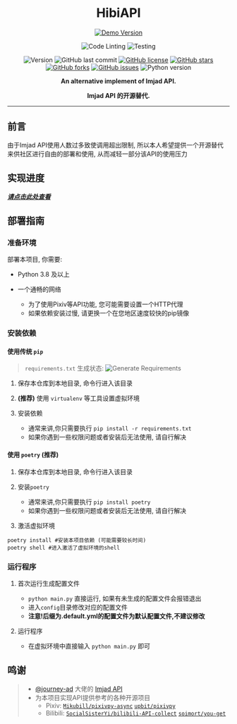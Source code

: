 <div align="center">

# HibiAPI

[![Demo Version](https://img.shields.io/badge/dynamic/json?label=demo%20status&query=%24.info.version&url=https%3A%2F%2Fapi.obfs.dev%2Fopenapi.json&style=for-the-badge&color=lightblue)](https://api.obfs.dev)

![Code Linting](https://github.com/mixmoe/HibiAPI/workflows/Code%20Linting/badge.svg)
![Testing](https://github.com/mixmoe/HibiAPI/workflows/Testing/badge.svg)

![Version](https://img.shields.io/badge/dynamic/yaml?color=green&label=version&query=%24.version&url=https%3A%2F%2Fraw.githubusercontent.com%2Fmixmoe%2FHibiAPI%2Fmain%2Fconfigs%2Fgeneral.default.yml)
![GitHub last commit](https://img.shields.io/github/last-commit/mixmoe/HibiAPI)
[![GitHub license](https://img.shields.io/github/license/mixmoe/HibiAPI)](https://github.com/mixmoe/HibiAPI/blob/main/LICENSE)
[![GitHub stars](https://img.shields.io/github/stars/mixmoe/HibiAPI)](https://github.com/mixmoe/HibiAPI/stargazers)
[![GitHub forks](https://img.shields.io/github/forks/mixmoe/HibiAPI)](https://github.com/mixmoe/HibiAPI/network)
[![GitHub issues](https://img.shields.io/github/issues/mixmoe/HibiAPI)](https://github.com/mixmoe/HibiAPI/issues)
![Python version](https://img.shields.io/badge/python-3.8%2B-yellowgreen)

**An alternative implement of Imjad API.**

**Imjad API 的开源替代.**

</div>

---

## 前言

由于Imjad API使用人数过多致使调用超出限制, 所以本人希望提供一个开源替代来供社区进行自由的部署和使用, 从而减轻一部分该API的使用压力

## 实现进度

***[请点击此处查看](https://github.com/mixmoe/HibiAPI/issues/1)***

## 部署指南

### 准备环境

部署本项目, 你需要:

- Python 3.8 及以上

- 一个通畅的网络
  - 为了使用Pixiv等API功能, 您可能需要设置一个HTTP代理
  - 如果依赖安装过慢, 请更换一个在您地区速度较快的pip镜像

### 安装依赖

#### 使用传统 `pip`

> `requirements.txt` 生成状态: ![Generate Requirements](https://github.com/mixmoe/HibiAPI/workflows/Generate%20Requirements/badge.svg)

1. 保存本仓库到本地目录, 命令行进入该目录

2. **(推荐)** 使用 `virtualenv` 等工具设置虚拟环境

3. 安装依赖
    - 通常来讲,你只需要执行 `pip install -r requirements.txt`
    - 如果你遇到一些权限问题或者安装后无法使用, 请自行解决

#### 使用 `poetry` (推荐)

1. 保存本仓库到本地目录, 命令行进入该目录

2. 安装`poetry`
    - 通常来讲,你只需要执行 `pip install poetry`
    - 如果你遇到一些权限问题或者安装后无法使用, 请自行解决

3. 激活虚拟环境

```shell
poetry install #安装本项目依赖 (可能需要较长时间)
poetry shell #进入激活了虚拟环境的shell
```

### 运行程序

1. 首次运行生成配置文件
    - `python main.py` 直接运行, 如果有未生成的配置文件会报错退出
    - 进入`config`目录修改对应的配置文件
    - **注意!后缀为.default.yml的配置文件为默认配置文件,不建议修改**

2. 运行程序
    - 在虚拟环境中直接输入 `python main.py` 即可


## 鸣谢

> - [@journey-ad](https://github.com/journey-ad) 大佬的 [Imjad API](https://api.imjad.cn/)
> - 为本项目实现API提供参考的各种开源项目
>   - Pixiv: [`Mikubill/pixivpy-async`](https://github.com/Mikubill/pixivpy-async) [`upbit/pixivpy`](https://github.com/upbit/pixivpy)
>   - Bilibili: [`SocialSisterYi/bilibili-API-collect`](https://github.com/SocialSisterYi/bilibili-API-collect) [`soimort/you-get`](https://github.com/soimort/you-get)
